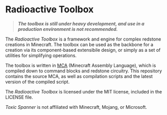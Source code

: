 # Radioactive Toolbox

> ***The toolbox is still under heavy development, and use in a production environment is not recommended.***

The *Radioactive Toolbox* is a framework and engine for complex redstone creations in Minecraft. The toolbox can be used as the backbone for a creation via its component-based extensibile design, or simply as a set of utilities for simplifying operations.

The toolbox is written in [MCA](https://github.com/toxic-spanners/MCA) (Minecraft Assembly Language), which is compiled down to command blocks and redstone circuitry. This repository contains the source MCA, as well as compilation scripts and the latest version of the compiled script.

The *Radioactive Toolbox* is licensed under the MIT license, included in the LICENSE file.

_Toxic Spanner_ is not affiliated with Minecraft, Mojang, or Microsoft.
